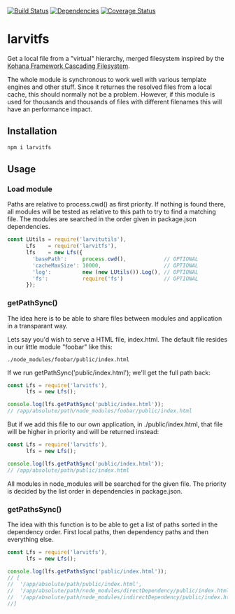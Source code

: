 [![Build Status](https://travis-ci.org/larvit/larvitfs.svg?branch=master)](https://travis-ci.org/larvit/larvitfs) [![Dependencies](https://david-dm.org/larvit/larvitfs.svg)](https://david-dm.org/larvit/larvitfs.svg)
[![Coverage Status](https://coveralls.io/repos/github/larvit/larvitfs/badge.svg)](https://coveralls.io/github/larvit/larvitfs)

# larvitfs

Get a local file from a "virtual" hierarchy, merged filesystem inspired by the [Kohana Framework Cascading Filesystem](https://v2docs.kohanaframework.org/3.3/guide/kohana/files).

The whole module is synchronous to work well with various template engines and other stuff. Since it returnes the resolved files from a local cache, this should normally not be a problem. However, if this module is used for thousands and thousands of files with different filenames this will have an performance impact.

## Installation

```bash
npm i larvitfs
```

## Usage

### Load module

Paths are relative to process.cwd() as first priority. If nothing is found there, all modules will be tested as relative to this path to try to find a matching file. The modules are searched in the order given in package.json dependencies.

```javascript
const LUtils = require('larvitutils'),
      Lfs    = require('larvitfs'),
      lfs    = new Lfs({
        'basePath':     process.cwd(),            // OPTIONAL
        'cacheMaxSize': 10000,                    // OPTIONAL
        'log':          new (new LUtils()).Log(), // OPTIONAL
        'fs':           require('fs')             // OPTIONAL
      });
```

### getPathSync()

The idea here is to be able to share files between modules and application in a transparant way.

Lets say you'd wish to serve a HTML file, index.html. The default file resides in our little module "foobar" like this:

```
./node_modules/foobar/public/index.html
```

If we run getPathSync('public/index.html'); we'll get the full path back:

```javascript
const Lfs = require('larvitfs'),
      lfs = new Lfs();

console.log(lfs.getPathSync('public/index.html'));
// /app/absolute/path/node_modules/foobar/public/index.html
```

But if we add this file to our own application, in ./public/index.html, that file will be higher in priority and will be returned instead:

```javascript
const Lfs = require('larvitfs'),
      lfs = new Lfs();

console.log(lfs.getPathSync('public/index.html'));
// /app/absolute/path/public/index.html
```

All modules in node_modules will be searched for the given file. The priority is decided by the list order in dependencies in package.json.

### getPathsSync()

The idea with this function is to be able to get a list of paths sorted in the dependency order. First local paths, then dependency paths and then everything else.

```javascript
const Lfs = require('larvitfs'),
      lfs = new Lfs();

console.log(lfs.getPathsSync('public/index.html'));
// [
//	'/app/absolute/path/public/index.html',
//	'/app/absolute/path/node_modules/directDependency/public/index.html',
//	'/app/absolute/path/node_modules/indirectDependency/public/index.html'
//]
```
